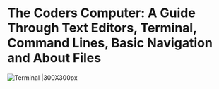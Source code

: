 # The Coders Computer: A Guide Through Text Editors, Terminal, Command Lines, Basic Navigation and About Files


![Terminal |300X300px](https://media3.giphy.com/media/JmJMzlXOiI0dq/100.webp?cid=ecf05e473f12c53e615e3d3827df0a5b1d63d7a9a9274ce6&rid=100.webp)

